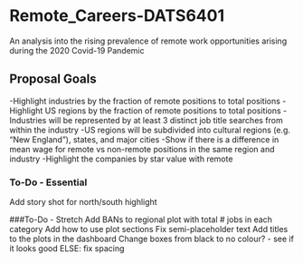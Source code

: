 # Remote_Careers-DATS6401
An analysis into the rising prevalence of remote work opportunities arising during the 2020 Covid-19 Pandemic

## Proposal Goals

-Highlight industries by the fraction of remote positions to total positions
-Highlight  US regions by the fraction of remote positions to total positions
-Industries will be represented by at least 3 distinct job title searches from within the industry
-US regions will be subdivided into cultural regions (e.g. “New England”), states, and major cities
-Show if there is a difference in mean wage for remote vs non-remote positions in the same region and industry
-Highlight the companies by star value with remote

### To-Do - Essential

Add story shot for north/south highlight

###To-Do - Stretch
Add BANs to regional plot with total # jobs in each category
Add how to use plot sections
Fix semi-placeholder text
Add titles to the plots in the dashboard
Change boxes from black to no colour? - see if it looks good
ELSE: fix spacing

